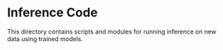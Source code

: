 # Inference Code

This directory contains scripts and modules for running inference on new data using trained models.
